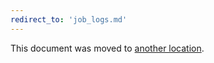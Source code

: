 ```yaml
---
redirect_to: 'job_logs.md'
---
```


This document was moved to [another location](job_logs.md).

<!-- This redirect file can be deleted after February 1, 2021. -->
<!-- Before deletion, see: https://docs.gitlab.com/ee/development/documentation/#move-or-rename-a-page -->
